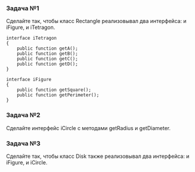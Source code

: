 ### Задача №1

Сделайте так, чтобы класс Rectangle реализовывал два интерфейса: и iFigure, и iTetragon.
    
    interface iTetragon
    {
        public function getA();
        public function getB();
        public function getC();
        public function getD();
    }

    interface iFigure
	{
		public function getSquare();
		public function getPerimeter();
	}

### Задача №2

Сделайте интерфейс iCircle с методами getRadius и getDiameter.

### Задача №3

Сделайте так, чтобы класс Disk также реализовывал два интерфейса: и iFigure, и iCircle.